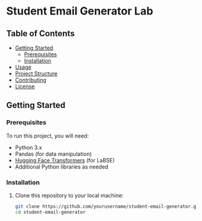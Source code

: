 # Student Email Generator Lab

## Table of Contents

- [Getting Started](#getting-started)
  - [Prerequisites](#prerequisites)
  - [Installation](#installation)
- [Usage](#usage)
- [Project Structure](#project-structure)
- [Contributing](#contributing)
- [License](#license)

## Getting Started

### Prerequisites

To run this project, you will need:

- Python 3.x
- Pandas (for data manipulation)
- [Hugging Face Transformers](https://huggingface.co/transformers/) (for LaBSE)
- Additional Python libraries as needed

### Installation

1. Clone this repository to your local machine:

   ```bash
   git clone https://github.com/yourusername/student-email-generator.git
   cd student-email-generator
